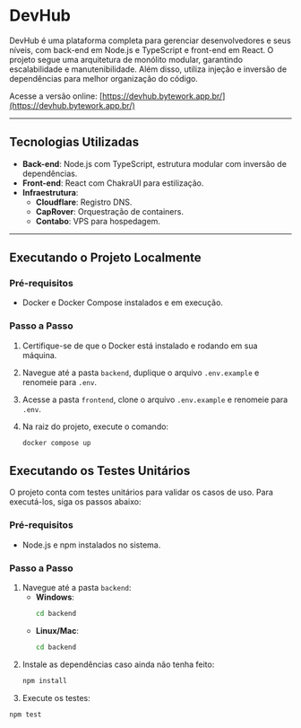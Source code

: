 # DevHub

DevHub é uma plataforma completa para gerenciar desenvolvedores e seus níveis, com back-end em Node.js e TypeScript e front-end em React. O projeto segue uma arquitetura de monólito modular, garantindo escalabilidade e manutenibilidade. Além disso, utiliza injeção e inversão de dependências para melhor organização do código.

Acesse a versão online: [https://devhub.bytework.app.br/](https://devhub.bytework.app.br/)

---

## Tecnologias Utilizadas

- **Back-end**: Node.js com TypeScript, estrutura modular com inversão de dependências.
- **Front-end**: React com ChakraUI para estilização.
- **Infraestrutura**:
  - **Cloudflare**: Registro DNS.
  - **CapRover**: Orquestração de containers.
  - **Contabo**: VPS para hospedagem.

---

## Executando o Projeto Localmente

### Pré-requisitos

- Docker e Docker Compose instalados e em execução.

### Passo a Passo

1. Certifique-se de que o Docker está instalado e rodando em sua máquina.
2. Navegue até a pasta `backend`, duplique o arquivo `.env.example` e renomeie para `.env`.
3. Acesse a pasta `frontend`, clone o arquivo `.env.example` e renomeie para `.env`.
4. Na raiz do projeto, execute o comando:

   ```bash
   docker compose up

## Executando os Testes Unitários

O projeto conta com testes unitários para validar os casos de uso. Para executá-los, siga os passos abaixo:

### Pré-requisitos

- Node.js e npm instalados no sistema.

### Passo a Passo

1. Navegue até a pasta `backend`:
   - **Windows**:
     ```bash
     cd backend
     ```
   - **Linux/Mac**:
     ```bash
     cd backend
     ```
2. Instale as dependências caso ainda não tenha feito:
   ```bash
   npm install

3. Execute os testes:
  ```bash
  npm test

